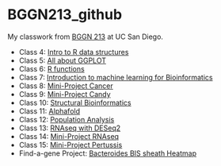 # BGGN213_github
My classwork from [BGGN 213](https://bioboot.github.io/bggn213_F24/) at UC San Diego.


- Class 4: [Intro to R data structures]()
- Class 5: [All about GGPLOT](https://github.com/josieriveraalfaro/bggn213_github/blob/main/BGGN213%20Class%2005/class05.md)
- Class 6: [R functions](https://github.com/josieriveraalfaro/bggn213_github/blob/main/Class06/class06.md)
- Class 7: [Introduction to machine learning for Bioinformatics](https://github.com/josieriveraalfaro/bggn213_github/blob/main/class07/class07%20lab.md)
- Class 8: [Mini-Project Cancer](https://github.com/josieriveraalfaro/bggn213_github/blob/main/class08_miniproject/class8%20mini%20project.md)
- Class 9: [Mini-Project Candy](https://github.com/josieriveraalfaro/bggn213_github/blob/main/class09/class09candyminiproject.md)
- Class 10: [Structural Bioinformatics](https://github.com/josieriveraalfaro/bggn213_github/blob/main/class10/Class10.md)
- Class 11: [Alphafold](https://github.com/josieriveraalfaro/bggn213_github/blob/main/Class11/Class%2011.md)
- Class 12: [Population Analysis](https://github.com/josieriveraalfaro/bggn213_github/blob/main/Class12/Class12hw.md)
- Class 13: [RNAseq with DESeq2](https://github.com/josieriveraalfaro/bggn213_github/blob/main/Class13/class13.md)
- Class 14: [Mini-Project RNAseq](https://github.com/josieriveraalfaro/bggn213_github/blob/main/Class14/class14.md)
- Class 15: [Mini-Project Pertussis](https://github.com/josieriveraalfaro/bggn213_github/blob/main/class15/Class%2015%20mini%20project.md)
- Find-a-gene Project: [Bacteroides BIS sheath Heatmap](https://github.com/josieriveraalfaro/bggn213_github/blob/main/find_a_gene/heatmap.md)